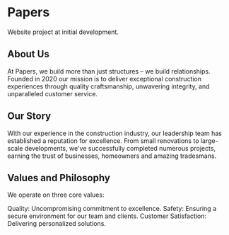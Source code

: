 # Papers
Website project at initial development.

## About Us

At Papers, we build more than just structures – we build relationships. Founded in 2020 our mission is to deliver exceptional construction experiences through quality craftsmanship, unwavering integrity, and unparalleled customer service.

## Our Story

With our experience in the construction industry, our leadership team has established a reputation for excellence. From small renovations to large-scale developments, we've successfully completed numerous projects, earning the trust of businesses, homeowners and amazing tradesmans.

## Values and Philosophy

We operate on three core values:

Quality: Uncompromising commitment to excellence.
Safety: Ensuring a secure environment for our team and clients.
Customer Satisfaction: Delivering personalized solutions.